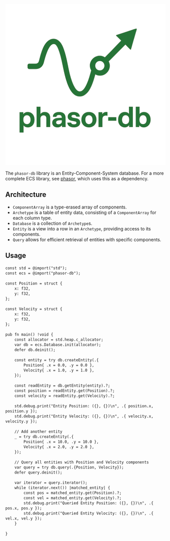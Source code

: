 
![phasor-logo.png](docs/phasor-logo.png)

The `phasor-db` library is an Entity-Component-System database. For a more complete ECS library, see [phasor](https://github.com/b33j0r/phasor), which uses this as a dependency.

## Architecture

- `ComponentArray` is a type-erased array of components.
- `Archetype` is a table of entity data, consisting of a `ComponentArray` for each column type.
- `Database` is a collection of `Archetype`s.
- `Entity` is a view into a row in an `Archetype`, providing access to its components.
- `Query` allows for efficient retrieval of entities with specific components.

## Usage

```zig
const std = @import("std");
const ecs = @import("phasor-db");

const Position = struct {
    x: f32,
    y: f32,
};

const Velocity = struct {
    x: f32,
    y: f32,
};

pub fn main() !void {
    const allocator = std.heap.c_allocator;
    var db = ecs.Database.init(allocator);
    defer db.deinit();

    const entity = try db.createEntity(.{
        Position{ .x = 0.0, .y = 0.0 },
        Velocity{ .x = 1.0, .y = 1.0 },
    });

    const readEntity = db.getEntity(entity).?;
    const position = readEntity.get(Position).?;
    const velocity = readEntity.get(Velocity).?;

    std.debug.print("Entity Position: ({}, {})\n", .{ position.x, position.y });
    std.debug.print("Entity Velocity: ({}, {})\n", .{ velocity.x, velocity.y });

    // Add another entity
    _ = try db.createEntity(.{
        Position{ .x = 10.0, .y = 10.0 },
        Velocity{ .x = 2.0, .y = 2.0 },
    });

    // Query all entities with Position and Velocity components
    var query = try db.query(.{Position, Velocity});
    defer query.deinit();

    var iterator = query.iterator();
    while (iterator.next()) |matched_entity| {
        const pos = matched_entity.get(Position).?;
        const vel = matched_entity.get(Velocity).?;
        std.debug.print("Queried Entity Position: ({}, {})\n", .{ pos.x, pos.y });
        std.debug.print("Queried Entity Velocity: ({}, {})\n", .{ vel.x, vel.y });
    }

}
```
